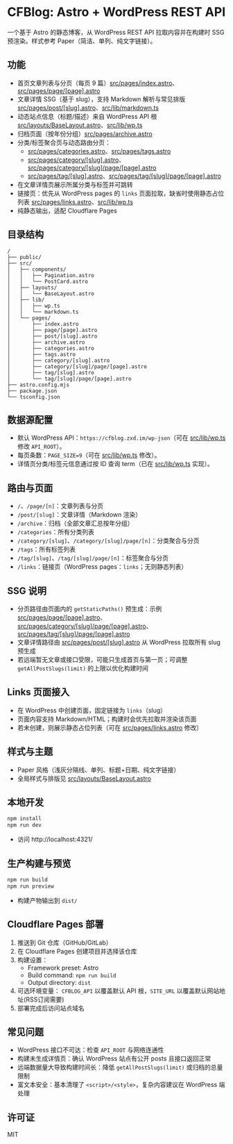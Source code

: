 # CFBlog: Astro + WordPress REST API

一个基于 Astro 的静态博客，从 WordPress REST API 拉取内容并在构建时 SSG 预渲染。样式参考 Paper（简洁、单列、纯文字链接）。

## 功能
- 首页文章列表与分页（每页 9 篇）[src/pages/index.astro](src/pages/index.astro)、[src/pages/page/[page].astro](src/pages/page/%5Bpage%5D.astro)
- 文章详情 SSG（基于 slug），支持 Markdown 解析与常见排版 [src/pages/post/[slug].astro](src/pages/post/%5Bslug%5D.astro)、[src/lib/markdown.ts](src/lib/markdown.ts)
- 动态站点信息（标题/描述）来自 WordPress API 根 [src/layouts/BaseLayout.astro](src/layouts/BaseLayout.astro)、[src/lib/wp.ts](src/lib/wp.ts)
- 归档页面（按年份分组）[src/pages/archive.astro](src/pages/archive.astro)
- 分类/标签聚合页与动态路由分页：
  - [src/pages/categories.astro](src/pages/categories.astro)、[src/pages/tags.astro](src/pages/tags.astro)
  - [src/pages/category/[slug].astro](src/pages/category/%5Bslug%5D.astro)、[src/pages/category/[slug]/page/[page].astro](src/pages/category/%5Bslug%5D/page/%5Bpage%5D.astro)
  - [src/pages/tag/[slug].astro](src/pages/tag/%5Bslug%5D.astro)、[src/pages/tag/[slug]/page/[page].astro](src/pages/tag/%5Bslug%5D/page/%5Bpage%5D.astro)
- 在文章详情页展示所属分类与标签并可跳转
- 链接页：优先从 WordPress pages 的 `links` 页面拉取，缺省时使用静态占位列表 [src/pages/links.astro](src/pages/links.astro)、[src/lib/wp.ts](src/lib/wp.ts)
- 纯静态输出，适配 Cloudflare Pages

## 目录结构
```text
/
├── public/
├── src/
│   ├── components/
│   │   ├── Pagination.astro
│   │   └── PostCard.astro
│   ├── layouts/
│   │   └── BaseLayout.astro
│   ├── lib/
│   │   ├── wp.ts
│   │   └── markdown.ts
│   └── pages/
│       ├── index.astro
│       ├── page/[page].astro
│       ├── post/[slug].astro
│       ├── archive.astro
│       ├── categories.astro
│       ├── tags.astro
│       ├── category/[slug].astro
│       ├── category/[slug]/page/[page].astro
│       ├── tag/[slug].astro
│       └── tag/[slug]/page/[page].astro
├── astro.config.mjs
├── package.json
└── tsconfig.json
```

## 数据源配置
- 默认 WordPress API：`https://cfblog.zxd.im/wp-json`（可在 [src/lib/wp.ts](src/lib/wp.ts) 修改 `API_ROOT`）。
- 每页条数：`PAGE_SIZE=9`（可在 [src/lib/wp.ts](src/lib/wp.ts) 修改）。
- 详情页分类/标签元信息通过按 ID 查询 term（已在 [src/lib/wp.ts](src/lib/wp.ts) 实现）。

## 路由与页面
- `/`、`/page/[n]`：文章列表与分页
- `/post/[slug]`：文章详情（Markdown 渲染）
- `/archive`：归档（全部文章汇总按年分组）
- `/categories`：所有分类列表
- `/category/[slug]`、`/category/[slug]/page/[n]`：分类聚合与分页
- `/tags`：所有标签列表
- `/tag/[slug]`、`/tag/[slug]/page/[n]`：标签聚合与分页
- `/links`：链接页（WordPress pages：`links`；无则静态列表）

## SSG 说明
- 分页路径由页面内的 `getStaticPaths()` 预生成：示例 [src/pages/page/[page].astro](src/pages/page/%5Bpage%5D.astro)、[src/pages/category/[slug]/page/[page].astro](src/pages/category/%5Bslug%5D/page/%5Bpage%5D.astro)、[src/pages/tag/[slug]/page/[page].astro](src/pages/tag/%5Bslug%5D/page/%5Bpage%5D.astro)
- 文章详情路径由 [src/pages/post/[slug].astro](src/pages/post/%5Bslug%5D.astro) 从 WordPress 拉取所有 slug 预生成
- 若远端暂无文章或接口受限，可能只生成首页与第一页；可调整 `getAllPostSlugs(limit)` 的上限以优化构建时间

## Links 页面接入
- 在 WordPress 中创建页面，固定链接为 `links`（slug）
- 页面内容支持 Markdown/HTML；构建时会优先拉取并渲染该页面
- 若未创建，则展示静态占位列表（可在 [src/pages/links.astro](src/pages/links.astro) 修改）

## 样式与主题
- Paper 风格（浅灰分隔线、单列、标题+日期、纯文字链接）
- 全局样式与排版见 [src/layouts/BaseLayout.astro](src/layouts/BaseLayout.astro)

## 本地开发
```sh
npm install
npm run dev
```
- 访问 http://localhost:4321/

## 生产构建与预览
```sh
npm run build
npm run preview
```
- 构建产物输出到 `dist/`

## Cloudflare Pages 部署
1. 推送到 Git 仓库（GitHub/GitLab）
2. 在 Cloudflare Pages 创建项目并选择该仓库
3. 构建设置：
   - Framework preset: Astro
   - Build command: `npm run build`
   - Output directory: `dist`
4. 可选环境变量： `CFBLOG_API` 以覆盖默认 API 根，`SITE_URL` 以覆盖默认网站地址(RSS订阅需要)
5. 部署完成后访问站点域名

## 常见问题
- WordPress 接口不可达：检查 `API_ROOT` 与网络连通性
- 构建未生成详情页：确认 WordPress 站点有公开 posts 且接口返回正常
- 远端数据量大导致构建时间长：降低 `getAllPostSlugs(limit)` 或归档的总量限制
- 富文本安全：基本清理了 `<script>/<style>`，复杂内容建议在 WordPress 端处理

## 许可证
MIT
